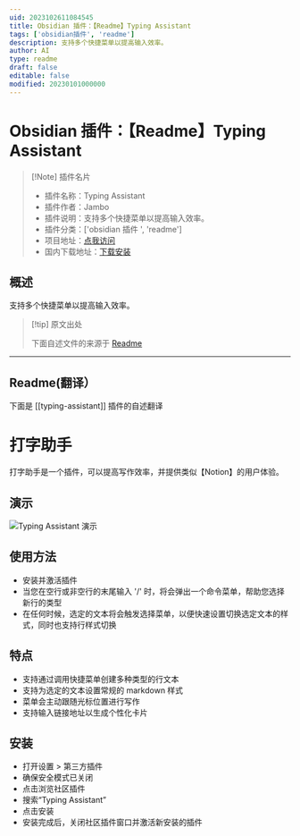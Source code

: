 ```yaml
---
uid: 2023102611084545
title: Obsidian 插件：【Readme】Typing Assistant
tags: ['obsidian插件', 'readme']
description: 支持多个快捷菜单以提高输入效率。
author: AI
type: readme
draft: false
editable: false
modified: 20230101000000
---
```


# Obsidian 插件：【Readme】Typing Assistant

> [!Note] 插件名片
> - 插件名称：Typing Assistant
> - 插件作者：Jambo
> - 插件说明：支持多个快捷菜单以提高输入效率。
> - 插件分类：['obsidian 插件 ', 'readme']
> - 项目地址：[点我访问](https://github.com/Jambo2018/notion-assistant-plugin)
> - 国内下载地址：[下载安装](https://pkmer.cn/products/plugin/pluginMarket/?typing-assistant)

## 概述

支持多个快捷菜单以提高输入效率。

> [!tip] 原文出处
>
>下面自述文件的来源于 [Readme](https://ghproxy.net/https://raw.githubusercontent.com/Jambo2018/notion-assistant-plugin/master/README.md)

---

## Readme(翻译）

下面是 [[typing-assistant]] 插件的自述翻译

# 打字助手

打字助手是一个插件，可以提高写作效率，并提供类似【Notion】的用户体验。

## 演示

![Typing Assistant 演示](/src/assets/demo.gif)

## 使用方法

- 安装并激活插件
- 当您在空行或非空行的末尾输入 '/' 时，将会弹出一个命令菜单，帮助您选择新行的类型
- 在任何时候，选定的文本将会触发选择菜单，以便快速设置切换选定文本的样式，同时也支持行样式切换

## 特点

- 支持通过调用快捷菜单创建多种类型的行文本
- 支持为选定的文本设置常规的 markdown 样式
- 菜单会主动跟随光标位置进行写作
- 支持输入链接地址以生成个性化卡片

## 安装

- 打开设置 > 第三方插件
- 确保安全模式已关闭
- 点击浏览社区插件
- 搜索“Typing Assistant”
- 点击安装
- 安装完成后，关闭社区插件窗口并激活新安装的插件



